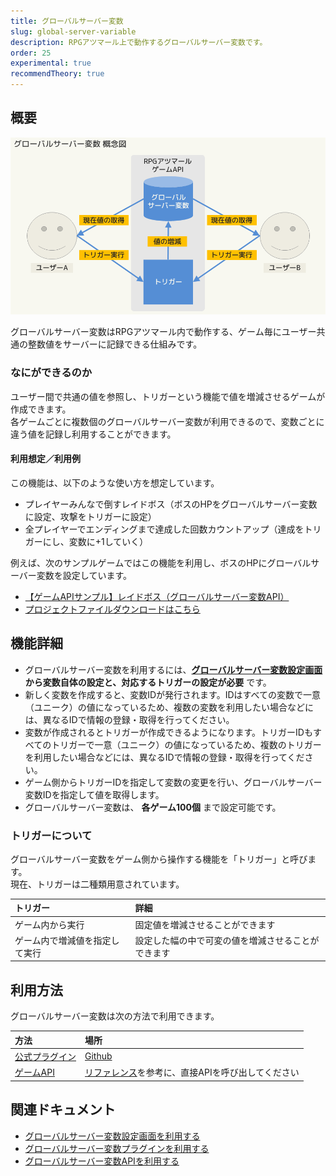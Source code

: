 ```yaml
---
title: グローバルサーバー変数
slug: global-server-variable
description: RPGアツマール上で動作するグローバルサーバー変数です。
order: 25
experimental: true
recommendTheory: true
---
```


## 概要
![グローバルサーバー変数の概念図](/images/global-server-variable/concept.png)

グローバルサーバー変数はRPGアツマール内で動作する、ゲーム毎にユーザー共通の整数値をサーバーに記録できる仕組みです。

### なにができるのか
ユーザー間で共通の値を参照し、トリガーという機能で値を増減させるゲームが作成できます。  
各ゲームごとに複数個のグローバルサーバー変数が利用できるので、変数ごとに違う値を記録し利用することができます。

#### 利用想定／利用例
この機能は、以下のような使い方を想定しています。
- プレイヤーみんなで倒すレイドボス（ボスのHPをグローバルサーバー変数に設定、攻撃をトリガーに設定）
- 全プレイヤーでエンディングまで達成した回数カウントアップ（達成をトリガーにし、変数に+1していく）

例えば、次のサンプルゲームではこの機能を利用し、ボスのHPにグローバルサーバー変数を設定しています。
- [【ゲームAPIサンプル】レイドボス（グローバルサーバー変数API）](https://game.nicovideo.jp/atsumaru/games/gm9226)
 - [プロジェクトファイルダウンロードはこちら](/download/sample-projects#RaidBoss)

## 機能詳細
 - グローバルサーバー変数を利用するには、**[グローバルサーバー変数設定画面](/global-server-variable/setting) から変数自体の設定と、対応するトリガーの設定が必要** です。
 - 新しく変数を作成すると、変数IDが発行されます。IDはすべての変数で一意（ユニーク）の値になっているため、複数の変数を利用したい場合などには、異なるIDで情報の登録・取得を行ってください。
 - 変数が作成されるとトリガーが作成できるようになります。トリガーIDもすべてのトリガーで一意（ユニーク）の値になっているため、複数のトリガーを利用したい場合などには、異なるIDで情報の登録・取得を行ってください。
 - ゲーム側からトリガーIDを指定して変数の変更を行い、グローバルサーバー変数IDを指定して値を取得します。
 - グローバルサーバー変数は、 **各ゲーム100個** まで設定可能です。

### トリガーについて
グローバルサーバー変数をゲーム側から操作する機能を「トリガー」と呼びます。  
現在、トリガーは二種類用意されています。

トリガー|詳細
:---|:---
ゲーム内から実行|固定値を増減させることができます
ゲーム内で増減値を指定して実行|設定した幅の中で可変の値を増減させることができます


## 利用方法

グローバルサーバー変数は次の方法で利用できます。

方法 | 場所
:---|:---
[公式プラグイン](/global-server-variable/plugin) | [Github](https://github.com/atsumaru/mv-plugins/blob/master/plugins/AtsumaruGlobalServerVariableExperimental.js)
[ゲームAPI](/global-server-variable/api) | [リファレンス](/global-server-variable/api)を参考に、直接APIを呼び出してください


## 関連ドキュメント

- [グローバルサーバー変数設定画面を利用する](/global-server-variable/setting)
- [グローバルサーバー変数プラグインを利用する](/global-server-variable/plugin)
- [グローバルサーバー変数APIを利用する](/global-server-variable/api)
